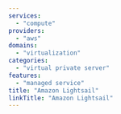 ```yaml
---
services:
  - "compute"
providers:
  - "aws"
domains:
  - "virtualization"
categories:
  - "virtual private server"
features:
  - "managed service"
title: "Amazon Lightsail"
linkTitle: "Amazon Lightsail"
---
```

